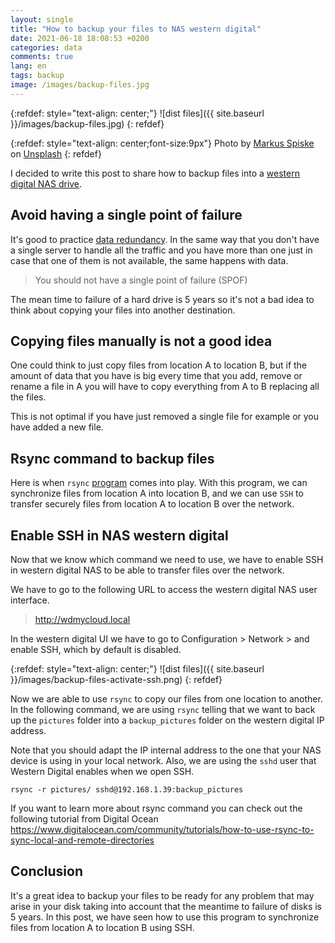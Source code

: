 ```yaml
---
layout: single
title: "How to backup your files to NAS western digital"
date: 2021-06-18 18:08:53 +0200
categories: data
comments: true
lang: en
tags: backup
image: /images/backup-files.jpg
---
```


{:refdef: style="text-align: center;"}
![dist files]({{ site.baseurl }}/images/backup-files.jpg)
{: refdef}

{:refdef: style="text-align: center;font-size:9px"}
Photo by <a href="https://unsplash.com/@markusspiske?utm_source=unsplash&utm_medium=referral&utm_content=creditCopyText">Markus Spiske</a> on <a href="https://unsplash.com/s/photos/backup?utm_source=unsplash&utm_medium=referral&utm_content=creditCopyText">Unsplash</a>
{: refdef} 

I decided to write this post to share how to backup files into a <a href="https://shop.westerndigital.com/es-es/products/cloud-storage/wd-my-cloud-home#WDBVXC0020HWT-EESN">western digital NAS drive</a>.

Avoid having a single point of failure
----------------------------------------
It's good to practice <a href="https://en.wikipedia.org/wiki/Data_redundancy">data redundancy</a>. In the same way that you don't have a single server to handle all the traffic and you have more than one just in case that one of them is not available, the same happens with data. 

> You should not have a single point of failure (SPOF) 

The mean time to failure of a hard drive is 5 years so it's not a bad idea to think about copying your files into another destination.

Copying files manually is not a good idea
----------------------------------------
One could think to just copy files from location A to location B, but if the amount of data that you have is big every time that you add, remove or rename a file in A you will have to copy everything from A to B replacing all the files. 

This is not optimal if you have just removed a single file for example or you have added a new file.

Rsync command to backup files
----------------------------------------
Here is when `rsync` <a href="https://en.wikipedia.org/wiki/Rsync">program</a> comes into play. With this program, we can synchronize files from location A into location B, and we can use `SSH` to transfer securely files from location A to location B over the network.

Enable SSH in NAS western digital
-----------------------------------
Now that we know which command we need to use, we have to enable SSH in western digital NAS to be able to transfer files over the network.

We have to go to the following URL to access the western digital NAS user interface. 

> http://wdmycloud.local

In the western digital UI we have to go to Configuration > Network > and enable SSH, which by default is disabled.

{:refdef: style="text-align: center;"}
![dist files]({{ site.baseurl }}/images/backup-files-activate-ssh.png)
{: refdef}

Now we are able to use `rsync` to copy our files from one location to another. In the following command, we are using `rsync` telling that we want to back up the `pictures` folder into a `backup_pictures` folder on the western digital IP address. 

Note that you should adapt the IP internal address to the one that your NAS device is using in your local network. Also, we are using the `sshd` user that Western Digital enables when we open SSH.

```console
rsync -r pictures/ sshd@192.168.1.39:backup_pictures
```

If you want to learn more about rsync command you can check out the following tutorial from Digital Ocean <a href="https://www.digitalocean.com/community/tutorials/how-to-use-rsync-to-sync-local-and-remote-directories">https://www.digitalocean.com/community/tutorials/how-to-use-rsync-to-sync-local-and-remote-directories</a>

## Conclusion

It's a great idea to backup your files to be ready for any problem that may arise in your disk taking into account that the meantime to failure of disks is 5 years. In this post, we have seen how to use this program to synchronize files from location A to location B using SSH.
